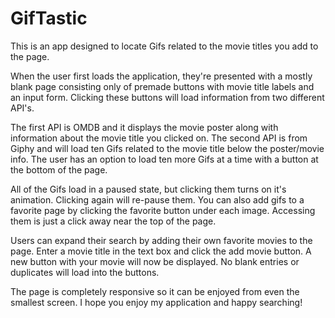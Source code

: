 # GifTastic

This is an app designed to locate Gifs related to the movie titles you add to the page.

When the user first loads the application, they're presented with a mostly blank page consisting only of premade buttons with movie title labels and an input form. Clicking these buttons will load information from two different API's.

The first API is OMDB and it displays the movie poster along with information about the movie title you clicked on. The second API is from Giphy and will load ten Gifs related to the movie title below the poster/movie info.
The user has an option to load ten more Gifs at a time with a button at the bottom of the page.

All of the Gifs load in a paused state, but clicking them turns on it's animation. Clicking again will re-pause them. You can also add gifs to a favorite page by clicking the favorite button under each image. Accessing them is just a click away near the top of the page.

Users can expand their search by adding their own favorite movies to the page. Enter a movie title in the text box and click the add movie button. A new button with your movie will now be displayed. No blank entries or duplicates will load into the buttons.

The page is completely responsive so it can be enjoyed from even the smallest screen. I hope you enjoy my application and happy searching!
